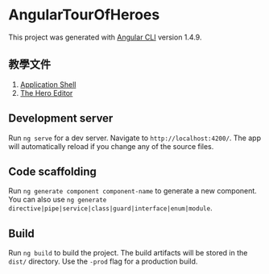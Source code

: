 # AngularTourOfHeroes

This project was generated with [Angular CLI](https://github.com/angular/angular-cli) version 1.4.9.

## 教學文件

1. [Application Shell](/ApplicationShell.md)
2. [The Hero Editor](/TheHeroEditor.md)

## Development server

Run `ng serve` for a dev server. Navigate to `http://localhost:4200/`. The app will automatically reload if you change any of the source files.

## Code scaffolding

Run `ng generate component component-name` to generate a new component. You can also use `ng generate directive|pipe|service|class|guard|interface|enum|module`.

## Build

Run `ng build` to build the project. The build artifacts will be stored in the `dist/` directory. Use the `-prod` flag for a production build.
